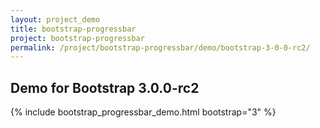 ```yaml
---
layout: project_demo
title: bootstrap-progressbar
project: bootstrap-progressbar
permalink: /project/bootstrap-progressbar/demo/bootstrap-3-0-0-rc2/
---
```


<script type="text/javascript">
    loadCSS("{{ page.url }}../css/bootstrap-progressbar-3.0.0-rc2.css")
</script>

<h2 class="text-center">Demo for Bootstrap 3.0.0-rc2</h2>

{% include bootstrap_progressbar_demo.html bootstrap="3" %}
